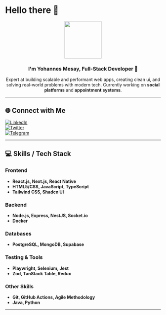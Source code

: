 # Hello there 👋  

<div align="center">
  <img src="https://media.giphy.com/media/M9gbBd9nbDrOTu1Mqx/giphy.gif" width="120"/>
  <h3>I'm Yohannes Mesay, Full-Stack Developer 🚀</h3>
  <p>
    Expert at building scalable and performant web apps, creating clean ui, and solving real-world problems with modern tech.
    Currently working on <b>social platforms</b> and <b>appointment systems</b>.
  </p>
</div>

---

## 🌐 Connect with Me  

[![LinkedIn](https://img.shields.io/badge/LinkedIn-%230077B5.svg?logo=linkedin&logoColor=white)](https://linkedin.com/in/yohannes-mesay)  
[![Twitter](https://img.shields.io/badge/Twitter-%231DA1F2.svg?logo=twitter&logoColor=white)](https://twitter.com/@Yohanes62483974)  
[![Telegram](https://img.shields.io/badge/Telegram-%23007ABF.svg?logo=telegram&logoColor=white)](https://t.me/Yuhe5)  

---

## 💻 Skills / Tech Stack  

### Frontend  
- **React.js, Next.js, React Native**  
- **HTML5/CSS, JavaScript, TypeScript**  
- **Tailwind CSS, Shadcn UI**  

### Backend  
- **Node.js, Express, NestJS, Socket.io**  
- **Docker**  

### Databases  
- **PostgreSQL, MongoDB, Supabase**  

### Testing & Tools  
- **Playwright, Selenium, Jest**  
- **Zod, TanStack Table, Redux**  

### Other Skills  
- **Git, GitHub Actions, Agile Methodology**  
- **Java, Python**  

---
